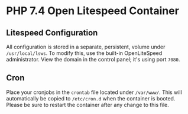 # PHP 7.4 Open Litespeed Container

## Litespeed Configuration
All configuration is stored in a separate, persistent, volume under `/usr/local/lsws`. To modify this, use the built-in OpenLiteSpeed administrator. View the domain in the control panel; it's using port `7080`.

## Cron
Place your cronjobs in the `crontab` file located under `/var/www/`. This will automatically be copied to `/etc/cron.d` when the container is booted. Please be sure to restart the container after any change to this file.
